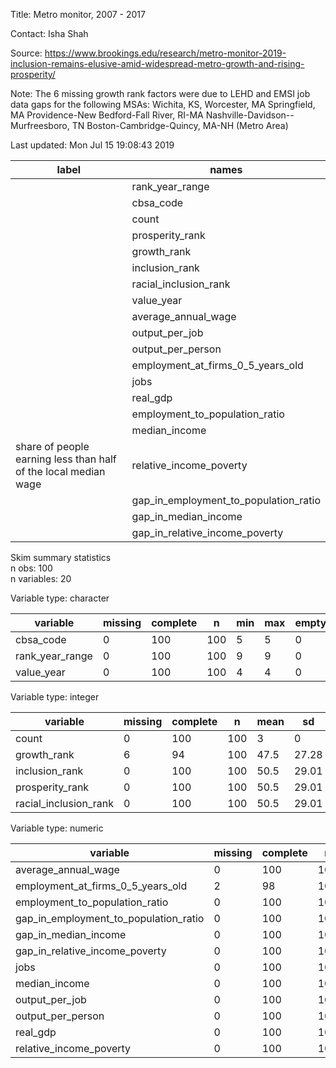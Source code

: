 
Title:  Metro monitor, 2007 - 2017 

Contact:  Isha Shah 

Source:  https://www.brookings.edu/research/metro-monitor-2019-inclusion-remains-elusive-amid-widespread-metro-growth-and-rising-prosperity/ 

Note:  The 6 missing growth rank factors were due to LEHD and EMSI job data gaps for the following MSAs:
Wichita, KS, 
Worcester, MA
Springfield, MA
Providence-New Bedford-Fall River, RI-MA
Nashville-Davidson--Murfreesboro, TN 
Boston-Cambridge-Quincy, MA-NH (Metro Area) 

Last updated:  Mon Jul 15 19:08:43 2019 



|                              label                              |                 names                 |
|-----------------------------------------------------------------|---------------------------------------|
|                                                                 |            rank_year_range            |
|                                                                 |               cbsa_code               |
|                                                                 |                 count                 |
|                                                                 |            prosperity_rank            |
|                                                                 |              growth_rank              |
|                                                                 |            inclusion_rank             |
|                                                                 |         racial_inclusion_rank         |
|                                                                 |              value_year               |
|                                                                 |          average_annual_wage          |
|                                                                 |            output_per_job             |
|                                                                 |           output_per_person           |
|                                                                 |   employment_at_firms_0_5_years_old   |
|                                                                 |                 jobs                  |
|                                                                 |               real_gdp                |
|                                                                 |    employment_to_population_ratio     |
|                                                                 |             median_income             |
| share of people earning less than half of the local median wage |        relative_income_poverty        |
|                                                                 | gap_in_employment_to_population_ratio |
|                                                                 |         gap_in_median_income          |
|                                                                 |    gap_in_relative_income_poverty     |


Skim summary statistics  
 n obs: 100    
 n variables: 20    

Variable type: character

|    variable     | missing | complete |  n  | min | max | empty | n_unique |
|-----------------|---------|----------|-----|-----|-----|-------|----------|
|    cbsa_code    |    0    |   100    | 100 |  5  |  5  |   0   |   100    |
| rank_year_range |    0    |   100    | 100 |  9  |  9  |   0   |    1     |
|   value_year    |    0    |   100    | 100 |  4  |  4  |   0   |    1     |

Variable type: integer

|       variable        | missing | complete |  n  | mean |  sd   | p0 |  p25  | p50  |  p75  | p100 |
|-----------------------|---------|----------|-----|------|-------|----|-------|------|-------|------|
|         count         |    0    |   100    | 100 |  3   |   0   | 3  |   3   |  3   |   3   |  3   |
|      growth_rank      |    6    |    94    | 100 | 47.5 | 27.28 | 1  | 24.25 | 47.5 | 70.75 |  94  |
|    inclusion_rank     |    0    |   100    | 100 | 50.5 | 29.01 | 1  | 25.75 | 50.5 | 75.25 | 100  |
|    prosperity_rank    |    0    |   100    | 100 | 50.5 | 29.01 | 1  | 25.75 | 50.5 | 75.25 | 100  |
| racial_inclusion_rank |    0    |   100    | 100 | 50.5 | 29.01 | 1  | 25.75 | 50.5 | 75.25 | 100  |

Variable type: numeric

|               variable                | missing | complete |  n  |   mean    |     sd     |    p0    |    p25    |    p50    |    p75     |   p100    |
|---------------------------------------|---------|----------|-----|-----------|------------|----------|-----------|-----------|------------|-----------|
|          average_annual_wage          |    0    |   100    | 100 | 52130.57  |  11466.65  | 33246.19 | 45759.86  | 49723.55  |  54163.46  | 122925.66 |
|   employment_at_firms_0_5_years_old   |    2    |    98    | 100 |   1e+05   | 151893.41  |  15250   |  28671.5  |   45098   | 109763.25  |  1064924  |
|    employment_to_population_ratio     |    0    |   100    | 100 |   0.73    |   0.037    |   0.61   |   0.71    |   0.73    |    0.75    |   0.82    |
| gap_in_employment_to_population_ratio |    0    |   100    | 100 |   0.057   |   0.039    |  0.0014  |   0.025   |   0.05    |   0.077    |   0.16    |
|         gap_in_median_income          |    0    |   100    | 100 | 13315.13  |  4895.34   |  917.53  |  10046.5  | 12801.99  |  15959.9   | 28716.13  |
|    gap_in_relative_income_poverty     |    0    |   100    | 100 |   0.077   |   0.033    |  0.0061  |   0.057   |   0.074   |    0.1     |   0.17    |
|                 jobs                  |    0    |   100    | 100 |   1e+06   | 1315998.77 |  2e+05   | 335738.5  | 546661.34 | 1130563.83 | 9516272.7 |
|             median_income             |    0    |   100    | 100 | 34389.27  |  5368.51   | 20983.13 | 30124.12  | 34052.01  |  36580.98  | 52890.57  |
|            output_per_job             |    0    |   100    | 100 | 124365.72 |  26774.61  | 75756.02 | 108378.39 | 118084.97 | 130887.79  | 279206.06 |
|           output_per_person           |    0    |   100    | 100 | 58687.32  |  17394.42  | 23159.45 | 50049.95  | 57172.63  |  65982.39  | 156625.52 |
|               real_gdp                |    0    |   100    | 100 |  1.4e+11  |  2.2e+11   | 1.8e+10  |  3.9e+10  |  6.6e+10  |  1.4e+11   |  1.7e+12  |
|        relative_income_poverty        |    0    |   100    | 100 |   0.26    |    0.02    |   0.2    |   0.25    |   0.26    |    0.27    |   0.33    |
